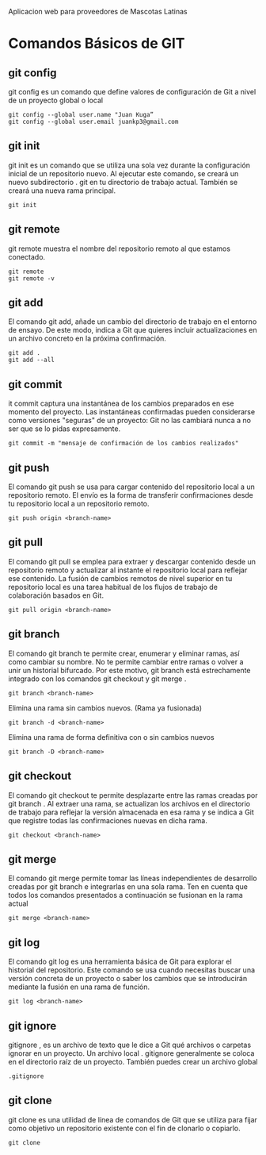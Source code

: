 Aplicacion web para proveedores de Mascotas Latinas

# Comandos Básicos de GIT

## git config

git config es un comando que define valores de configuración de Git a nivel de un proyecto global o local

```
git config --global user.name "Juan Kuga”
git config --global user.email juankp3@gmail.com
```

## git init
git init es un comando que se utiliza una sola vez durante la configuración inicial de un repositorio nuevo. Al ejecutar este comando, se creará un nuevo subdirectorio . git en tu directorio de trabajo actual. También se creará una nueva rama principal.

```
git init
```

## git remote
git remote muestra el nombre del repositorio remoto al que estamos conectado.

```
git remote
git remote -v
```
## git add
El comando git add, añade un cambio del directorio de trabajo en el entorno de ensayo. De este modo, indica a Git que quieres incluir actualizaciones en un archivo concreto en la próxima confirmación.
```
git add .
git add --all
```
## git commit
it commit captura una instantánea de los cambios preparados en ese momento del proyecto. Las instantáneas confirmadas pueden considerarse como versiones "seguras" de un proyecto: Git no las cambiará nunca a no ser que se lo pidas expresamente.

```
git commit -m "mensaje de confirmación de los cambios realizados"
```

## git push
El comando git push se usa para cargar contenido del repositorio local a un repositorio remoto. El envío es la forma de transferir confirmaciones desde tu repositorio local a un repositorio remoto.

```
git push origin <branch-name>
```

## git pull
El comando git pull se emplea para extraer y descargar contenido desde un repositorio remoto y actualizar al instante el repositorio local para reflejar ese contenido. La fusión de cambios remotos de nivel superior en tu repositorio local es una tarea habitual de los flujos de trabajo de colaboración basados en Git.

```
git pull origin <branch-name>
```

## git branch
El comando git branch te permite crear, enumerar y eliminar ramas, así como cambiar su nombre. No te permite cambiar entre ramas o volver a unir un historial bifurcado. Por este motivo, git branch está estrechamente integrado con los comandos git checkout y git merge .

```
git branch <branch-name>
```

Elimina una rama sin cambios nuevos. (Rama ya fusionada)
```
git branch -d <branch-name>
```

Elimina una rama de forma definitiva con o sin cambios nuevos
```
git branch -D <branch-name>
```

## git checkout
El comando git checkout te permite desplazarte entre las ramas creadas por git branch . Al extraer una rama, se actualizan los archivos en el directorio de trabajo para reflejar la versión almacenada en esa rama y se indica a Git que registre todas las confirmaciones nuevas en dicha rama.
```
git checkout <branch-name>
```

## git merge
El comando git merge permite tomar las líneas independientes de desarrollo creadas por git branch e integrarlas en una sola rama. Ten en cuenta que todos los comandos presentados a continuación se fusionan en la rama actual

```
git merge <branch-name>
```

## git log
El comando git log es una herramienta básica de Git para explorar el historial del repositorio. Este comando se usa cuando necesitas buscar una versión concreta de un proyecto o saber los cambios que se introducirán mediante la fusión en una rama de función.

```
git log <branch-name>
```

## git ignore
gitignore , es un archivo de texto que le dice a Git qué archivos o carpetas ignorar en un proyecto. Un archivo local . gitignore generalmente se coloca en el directorio raíz de un proyecto. También puedes crear un archivo global

```
.gitignore
```

## git clone
git clone es una utilidad de línea de comandos de Git que se utiliza para fijar como objetivo un repositorio existente con el fin de clonarlo o copiarlo.

```
git clone
```
